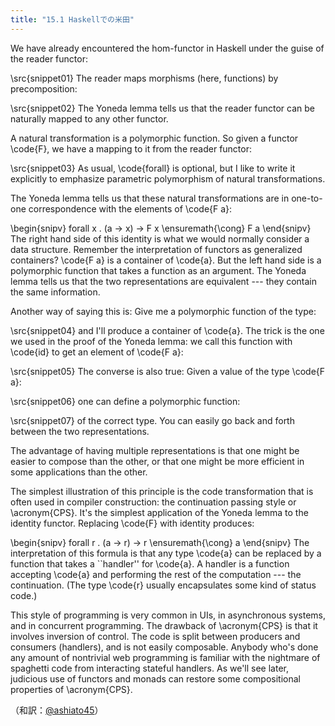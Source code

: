 ```yaml
---
title: "15.1 Haskellでの米田"
---
```



We have already encountered the hom-functor in Haskell under the guise
of the reader functor:

\src{snippet01}
The reader maps morphisms (here, functions) by precomposition:

\src{snippet02}
The Yoneda lemma tells us that the reader functor can be naturally
mapped to any other functor.

A natural transformation is a polymorphic function. So given a functor
\code{F}, we have a mapping to it from the reader functor:

\src{snippet03}
As usual, \code{forall} is optional, but I like to write it explicitly
to emphasize parametric polymorphism of natural transformations.

The Yoneda lemma tells us that these natural transformations are in
one-to-one correspondence with the elements of \code{F a}:

\begin{snipv}
forall x . (a -> x) -> F x \ensuremath{\cong} F a
\end{snipv}
The right hand side of this identity is what we would normally consider
a data structure. Remember the interpretation of functors as generalized
containers? \code{F a} is a container of \code{a}. But the left
hand side is a polymorphic function that takes a function as an
argument. The Yoneda lemma tells us that the two representations are
equivalent --- they contain the same information.

Another way of saying this is: Give me a polymorphic function of the
type:

\src{snippet04}
and I'll produce a container of \code{a}. The trick is the one we used
in the proof of the Yoneda lemma: we call this function with \code{id}
to get an element of \code{F a}:

\src{snippet05}
The converse is also true: Given a value of the type \code{F a}:

\src{snippet06}
one can define a polymorphic function:

\src{snippet07}
of the correct type. You can easily go back and forth between the two
representations.

The advantage of having multiple representations is that one might be
easier to compose than the other, or that one might be more efficient in
some applications than the other.

The simplest illustration of this principle is the code transformation
that is often used in compiler construction: the continuation passing
style or \acronym{CPS}. It's the simplest application of the Yoneda lemma to the
identity functor. Replacing \code{F} with identity produces:

\begin{snipv}
forall r . (a -> r) -> r \ensuremath{\cong} a
\end{snipv}
The interpretation of this formula is that any type \code{a} can be
replaced by a function that takes a ``handler'' for \code{a}. A
handler is a function accepting \code{a} and performing the rest of
the computation --- the continuation. (The type \code{r} usually
encapsulates some kind of status code.)

This style of programming is very common in UIs, in asynchronous
systems, and in concurrent programming. The drawback of \acronym{CPS} is that it
involves inversion of control. The code is split between producers and
consumers (handlers), and is not easily composable. Anybody who's done
any amount of nontrivial web programming is familiar with the nightmare
of spaghetti code from interacting stateful handlers. As we'll see
later, judicious use of functors and monads can restore some
compositional properties of \acronym{CPS}.


（和訳：[@ashiato45](https://twitter.com/ashiato45)）
